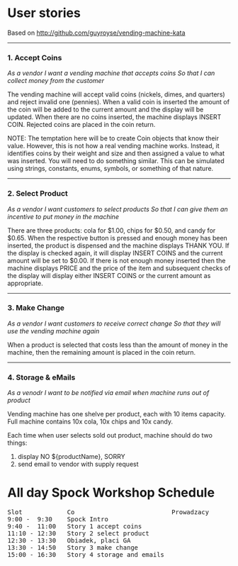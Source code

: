 # User stories

Based on
http://github.com/guyroyse/vending-machine-kata

------------
### 1. Accept Coins

_As a vendor_
_I want a vending machine that accepts coins_
_So that I can collect money from the customer_

The vending machine will accept valid coins (nickels, dimes, and quarters) and reject invalid one (pennies).  When a
valid coin is inserted the amount of the coin will be added to the current amount and the display will be updated.
When there are no coins inserted, the machine displays INSERT COIN.  Rejected coins are placed in the coin return.

NOTE: The temptation here will be to create Coin objects that know their value.  However, this is not how a real
  vending machine works.  Instead, it identifies coins by their weight and size and then assigned a value to what
  was inserted.  You will need to do something similar.  This can be simulated using strings, constants, enums,
  symbols, or something of that nature.

--------------
### 2. Select Product

_As a vendor_
_I want customers to select products_
_So that I can give them an incentive to put money in the machine_

There are three products: cola for $1.00, chips for $0.50, and candy for $0.65.  When the respective button is pressed
and enough money has been inserted, the product is dispensed and the machine displays THANK YOU.  If the display is
checked again, it will display INSERT COINS and the current amount will be set to $0.00.  If there is not enough money
inserted then the machine displays PRICE and the price of the item and subsequent checks of the display will display
either INSERT COINS or the current amount as appropriate.

-----------
### 3. Make Change

_As a vendor_
_I want customers to receive correct change_
_So that they will use the vending machine again_

When a product is selected that costs less than the amount of money in the machine, then the remaining amount is placed
in the coin return.

-----------
### 4. Storage & eMails
_As a venodr_
_I want to be notified via email when machine runs out of product_

Vending machine has one shelve per product, each with 10 items capacity. Full machine contains 10x cola, 10x chips and 10x candy.

Each time when user selects sold out product, machine should do two things:

1. display NO ${productName}, SORRY
1. send email to vendor with supply request

# All day Spock Workshop Schedule
<pre>
Slot            Co                          Prowadzacy
9:00 -  9:30    Spock Intro
9:40 -  11:00   Story 1 accept coins
11:10 - 12:30   Story 2 select product
12:30 - 13:30   Obiadek, placi GA
13:30 - 14:50   Story 3 make change
15:00 - 16:30   Story 4 storage and emails
</pre>